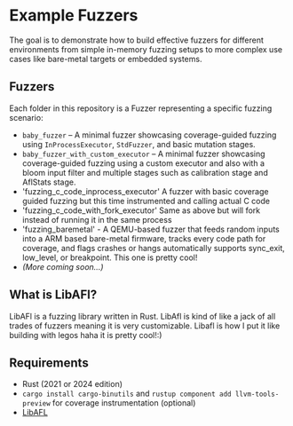 # Example Fuzzers

The goal is to demonstrate how to build effective fuzzers for different environments from simple in-memory fuzzing setups to more complex use cases like bare-metal targets or embedded systems.

## Fuzzers

Each folder in this repository is a Fuzzer representing a specific fuzzing scenario:

- `baby_fuzzer` – A minimal fuzzer showcasing coverage-guided fuzzing using `InProcessExecutor`, `StdFuzzer`, and basic mutation stages.
- `baby_fuzzer_with_custom_executor` – A minimal fuzzer showcasing coverage-guided fuzzing using a custom executor and also with a bloom input filter and multiple stages such as calibration stage and AflStats stage.
- 'fuzzing_c_code_inprocess_executor' A fuzzer with basic coverage guided fuzzing but this time instrumented and calling actual C code
- 'fuzzing_c_code_with_fork_executor' Same as above but will fork instead of running it in the same process
- 'fuzzing_baremetal' - A QEMU-based fuzzer that feeds random inputs into a ARM based bare-metal firmware, tracks every code path for coverage, and flags crashes or hangs automatically
supports sync_exit, low_level, or breakpoint. This one is pretty cool!
- *(More coming soon...)*

## What is LibAFl?
LibAFl is a fuzzing library written in Rust. LibAfl is kind of like a jack of all trades of fuzzers meaning it is very customizable. Libafl is how I put it like building with legos haha it is pretty cool!:)

## Requirements

- Rust (2021 or 2024 edition)
- `cargo install cargo-binutils` and `rustup component add llvm-tools-preview` for coverage instrumentation (optional)
- [LibAFL](https://crates.io/crates/libafl)
